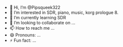 - 👋 Hi, I’m @Pipsqueek322
- 👀 I’m interested in SDR, piano, music, korg prologue 8.
- 🌱 I’m currently learning SDR
- 💞️ I’m looking to collaborate on ...
- 📫 How to reach me ...
- 😄 Pronouns: ...
- ⚡ Fun fact: ...

<!---
Pipsqueek322/Pipsqueek322 is a ✨ special ✨ repository because its `README.md` (this file) appears on your GitHub profile.
You can click the Preview link to take a look at your changes.
--->
